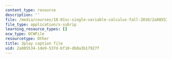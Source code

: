 ```yaml
---
content_type: resource
description: ''
file: /media/courses/18-01sc-single-variable-calculus-fall-2010/2a8855341de9537dbf10db8a3b17927f_21784.vtt
file_type: application/x-subrip
learning_resource_types: []
ocw_type: OCWFile
resourcetype: Other
title: 3play caption file
uid: 2a885534-1de9-537d-bf10-db8a3b17927f
---
```


